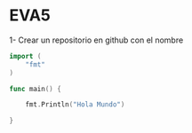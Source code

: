 # EVA5

1- Crear un repositorio en github con el nombre 

```go
import (
	"fmt"
)

func main() {

	fmt.Println("Hola Mundo")

}
```